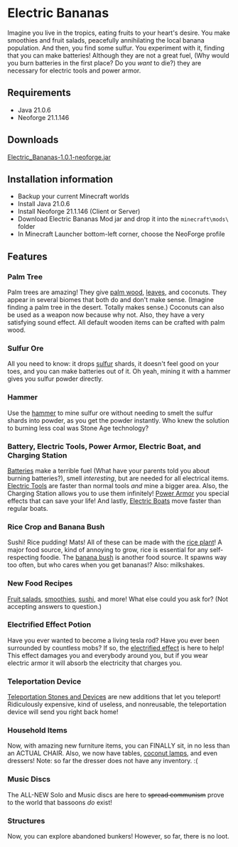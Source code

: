 # Electric Bananas

Imagine you live in the tropics, eating fruits to your heart's 
desire. You make smoothies and fruit salads, peacefully annihilating
the local banana population.  And then, you find some sulfur. You 
experiment with it, finding that you can make batteries! Although 
they are not a great fuel, (Why would you burn batteries in the first
place? Do you _want_ to die?) they are necessary for electric tools and 
power armor. 

## Requirements
- Java 21.0.6
- Neoforge 21.1.146

## Downloads
[Electric_Bananas-1.0.1-neoforge.jar](build/libs/Electric_Bananas-1.0.1-neoforge.jar)

## Installation information
- Backup your current Minecraft worlds
- Install Java 21.0.6
- Install Neoforge 21.1.146 (Client or Server)
- Download Electric Bananas Mod jar and drop it into the `minecraft\mods\` folder
- In Minecraft Launcher bottom-left corner, choose the NeoForge profile

## Features

### Palm Tree

Palm trees are amazing! They give
[palm wood](docs/palm.md), [leaves](docs/palm.md), and coconuts.
 They appear in several biomes that both do and don't make sense. (Imagine finding a palm
tree in the desert. Totally makes sense.) Coconuts can also be used as a weapon now
because why not. Also, they have a very satisfying sound effect. All default wooden items can be
crafted with palm wood.

### Sulfur Ore

All you need to know: it drops [sulfur](docs/sulfur.md) shards, it doesn't feel good on
your toes, and you can make batteries out of it. Oh yeah, mining it
with a hammer gives you sulfur powder directly.

### Hammer
Use the [hammer](docs/hammer.md) to mine sulfur ore without needing to smelt the sulfur
shards into powder, as you get the powder instantly. Who knew the 
solution to burning less coal was Stone Age technology?

### Battery, Electric Tools, Power Armor, Electric Boat, and Charging Station
[Batteries](docs/electric_stuff.md) make a terrible fuel (What have your parents told you about burning 
batteries?), smell _interesting_, but are needed for all electrical 
items. [Electric Tools](docs/electric_stuff.md) are faster than normal tools _and_ mine a bigger area. Also,
the Charging Station allows you to use them infinitely! [Power Armor](docs/electric_stuff.md) 
you special effects that can save your life! And lastly, [Electric Boats](docs/electric_stuff.md)
move faster than regular boats.

### Rice Crop and Banana Bush
Sushi! Rice pudding! Mats! All of these can be made with the  [rice plant](docs/plants.md)! 
A major food source, kind of annoying to grow,
rice is essential for any self-respecting foodie.  The 
[banana bush](docs/plants.md) is another food source. It spawns way too often, 
but who cares when you get bananas!? Also: milkshakes.

### New Food Recipes
[Fruit salads](docs/food.md), [smoothies](docs/food.md), [sushi](docs/food.md), and more! What else could you ask for? 
(Not accepting answers to question.) 

### Electrified Effect Potion
Have you ever wanted to become a living tesla rod? Have you ever been surrounded by countless mobs? If so, the 
[electrified effect](docs/electrified_effect.md) is here to help! This effect damages you and everybody around you,
but if you wear electric armor it will absorb the electricity that charges you.

### Teleportation Device
[Teleportation Stones and Devices](docs/teleportation.md) are new additions that
let you teleport! Ridiculously expensive, kind of useless, and nonreusable, the
teleportation device will send you right back home!

### Household Items
Now, with amazing new furniture items, you can FINALLY sit, in no less than an ACTUAL CHAIR. Also, 
we now have tables, [coconut lamps](docs/palm), and even dressers! Note: so far the dresser does 
not have any inventory. :(

### Music Discs
The ALL-NEW Solo and Music discs are here to ~~spread communism~~ prove to the world that bassoons
_do_ exist!

### Structures
Now, you can explore abandoned bunkers! However, so far, there is no loot.
